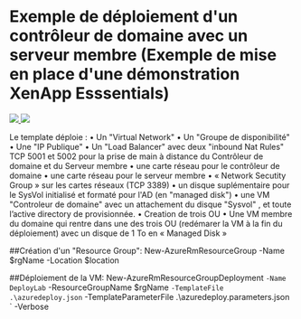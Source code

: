 # Exemple de déploiement d'un contrôleur de domaine avec un serveur membre (Exemple de mise en place d'une démonstration XenApp Esssentials)

<a href="https://portal.azure.com/#create/Microsoft.Template/uri/https%3A%2F%2Fraw.githubusercontent.com%2FPierre-Chesne%2Fazure%2Fmaster%2Fazure-quickstart-templates%2F102-vm-AD-plus-Srv-Membre%2Fazuredeploy.json" target="_blank">
    <img src="http://azuredeploy.net/deploybutton.png"/>
</a>
<a href="http://armviz.io/#/?load=https%3A%2F%2Fraw.githubusercontent.com%2FPierre-Chesne%2Fazure%2Fmaster%2Fazure-quickstart-templates%2F102-vm-AD-plus-Srv-Membre%2Fazuredeploy.json" target="_blank">
    <img src="http://armviz.io/visualizebutton.png"/>
</a>



Le template déploie :
•	Un "Virtual Network"
•	Un "Groupe de disponibilité"
•	Une "IP Publique"
•	Un "Load Balancer" avec deux "inbound Nat Rules" TCP 5001 et 5002 pour la prise de main à distance du Contrôleur de domaine et du Serveur membre
•	une carte réseau pour le contrôleur de domaine
•	une carte réseau pour le serveur membre
•	« Network Secutity Group » sur les cartes réseaux (TCP 3389) 
•	un disque suplémentaire pour le SysVol initialisé et formaté pour l'AD (en "managed disk")
•	une VM "Controleur de domaine" avec un attachement du disque "Sysvol" , et toute l’active directory de provisionnée.
•	Creation de trois OU
•	Une VM membre du domaine qui rentre dans une des trois OU (redémarer la VM à la fin du déploiement) avec un disque de 1 To en « Managed Disk »



##Création d'un "Resource Group":
New-AzureRmResourceGroup -Name $rgName -Location $location 


##Déploiement de la VM:
New-AzureRmResourceGroupDeployment `
-Name DeployLab `
-ResourceGroupName $rgName `
-TemplateFile .\azuredeploy.json `
-TemplateParameterFile .\azuredeploy.parameters.json `
-Verbose

